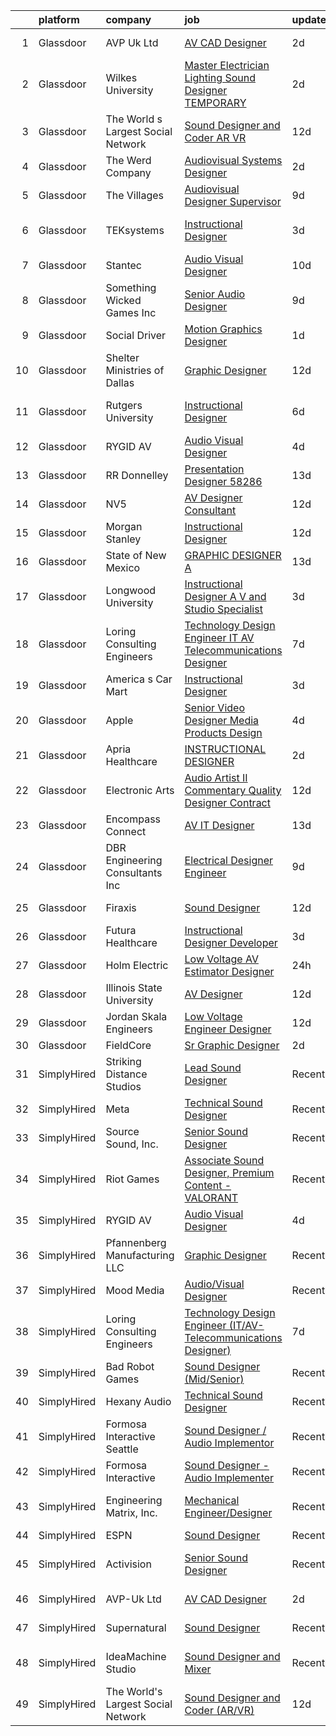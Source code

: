 

|    | platform    | company                            | job                                                                                                                                                                                                                                                                                                                                                                                                                                                                                                                                                                                                                                                                                                                                                                                                                                                                                                                                                                                                                                                                                                                                                                                                                                                                                                      | update_time   | location                    |
|---:|:------------|:-----------------------------------|:---------------------------------------------------------------------------------------------------------------------------------------------------------------------------------------------------------------------------------------------------------------------------------------------------------------------------------------------------------------------------------------------------------------------------------------------------------------------------------------------------------------------------------------------------------------------------------------------------------------------------------------------------------------------------------------------------------------------------------------------------------------------------------------------------------------------------------------------------------------------------------------------------------------------------------------------------------------------------------------------------------------------------------------------------------------------------------------------------------------------------------------------------------------------------------------------------------------------------------------------------------------------------------------------------------|:--------------|:----------------------------|
|  1 | Glassdoor   | AVP Uk Ltd                         | [AV CAD Designer](https://www.glassdoor.com/partner/jobListing.htm?pos=101&ao=1110586&s=58&guid=000001839cad373bae7e4cbb4b796bd8&src=GD_JOB_AD&t=SR&vt=w&ea=1&cs=1_d0bb338d&cb=1664780941436&jobListingId=1008173007558&cpc=B101C867B3EF2D75&jrtk=3-0-1geeaqdr3kbki801-1geeaqdrjkf27800-5f97c9f94f7f4db1--6NYlbfkN0BRv-Wc929RsrsSUem9Y6h8brrWFQ-iaB-Blp-pMy6VrcEQM6O4vSQyo6wkqqGAILjsuU26OlTajwT8Zt-5yn63Kw6kQNOSGHeIAokNRr4bfoaFrrQfjfDuOxhus2QZ46X2m62Ke2DWo9CUuYb13fZMUV9l_ooMnB6KtAGSrkNqa0sMG3HIp89Mw6Wzg26r_eiY10eExY1f6I3q9twF7N3XAQl15ie1hW3L6Lba1tnyNbjNU3zb0IBj365zH2oL8Ig0cjtGLB6pyy1KUAZer4lFh4A4On616mEooQrRUJnPuVH-SdVgJBZ29Fifhum5-ydSOsrRVA9b84dyZQT7n-3pfQW_S1KAJKxsiqX2mM3BsZ6RgYCSqpS9d2LrCnfWuCilOc3BstY0F1VMQPaSJxSVtePDAPlKrvvWQAizRBJxSClgVjAGRmg0kPoGlWJlgDTnOQ_FbhDi45kq_vIfIQJphwRolOdIu1I5ubmEFspoWEH-8-Ry6L5Hhmz7FkwVaRcud1-_iahUuQ%3D%3D)                                                                                                                                                                                                                                                                                                                                                                                                                                   | 2d            | New York, NY                |
|  2 | Glassdoor   | Wilkes University                  | [Master Electrician Lighting   Sound Designer  TEMPORARY ](https://www.glassdoor.com/partner/jobListing.htm?pos=118&ao=1136043&s=58&guid=000001839cad373bae7e4cbb4b796bd8&src=GD_JOB_AD&t=SR&vt=w&ea=1&cs=1_b92f7cd9&cb=1664780941438&jobListingId=1008173555749&jrtk=3-0-1geeaqdr3kbki801-1geeaqdrjkf27800-3e6bc55f25dd0146-)                                                                                                                                                                                                                                                                                                                                                                                                                                                                                                                                                                                                                                                                                                                                                                                                                                                                                                                                                                           | 2d            | Wilkes-Barre, PA            |
|  3 | Glassdoor   | The World s Largest Social Network | [Sound Designer and Coder  AR VR ](https://www.glassdoor.com/partner/jobListing.htm?pos=104&ao=1110586&s=58&guid=000001839cad373bae7e4cbb4b796bd8&src=GD_JOB_AD&t=SR&vt=w&ea=1&cs=1_6b66434f&cb=1664780941437&jobListingId=1008152609308&cpc=B076152010A3B66C&jrtk=3-0-1geeaqdr3kbki801-1geeaqdrjkf27800-912907b9edf9dfab--6NYlbfkN0DSgjPPcnEdvoK3uuxfISLALE6pB1FR7YSHOr_tSg5_QGIhoz_2VqUepdcKLBLI_zTYRTCT7JhMtmq6OS9b02BLFwOxO1nC4-7_-y7HA9kGxIBs-cuqMCepahxOKGxlsf7xw8K3-OKN-LaNThIElVeCStZe1QB1oFpvAGS9MwZh2vGZF4WEpVqUg-fR9yycxVtzzZHPfo-sv-FZQS0QDqKebakCLBy3sfrMo59AoO6HZ_wLWWq1WAhm7o9Bf-doNrMPxfTAAweVomW6BMjOic_0mM4xd0wkwUL9ND-b9OmHonBVnNO_3rhoCNo9GKFjEsZAH33J_zPykwKhY2LENduJ5YAabpAzSelpGvpKefkmP-Uk2xg-zZgGJhwRw2GtP1Qo56KE_onwam0WabrGHxYi2axj3-wicf4HpGAVKmqouJ5GMEXcy6U5bsi2mc_tAkqYAcIYd_q0DjQY_cpk2EW2aLVgxxLCcwwyuqTrdZK1ACO9Fj6h6h85vBnp9ekhpLPuz8BX6XDs4CMmydpZmw7WYmWu3DyDVbkBePjHPstEInyO_q3GeTCxbAq2MBmW0whF6MuXrSIOMRrkVkWMt1XQ)                                                                                                                                                                                                                                                                                                                                              | 12d           | Los Angeles, CA             |
|  4 | Glassdoor   | The Werd Company                   | [Audiovisual Systems Designer](https://www.glassdoor.com/partner/jobListing.htm?pos=125&ao=1136043&s=58&guid=000001839cad373bae7e4cbb4b796bd8&src=GD_JOB_AD&t=SR&vt=w&ea=1&cs=1_33457c8d&cb=1664780941439&jobListingId=1008175683099&jrtk=3-0-1geeaqdr3kbki801-1geeaqdrjkf27800-1dc1aa025238799f-)                                                                                                                                                                                                                                                                                                                                                                                                                                                                                                                                                                                                                                                                                                                                                                                                                                                                                                                                                                                                       | 2d            | Austin, TX                  |
|  5 | Glassdoor   | The Villages                       | [Audiovisual Designer   Supervisor](https://www.glassdoor.com/partner/jobListing.htm?pos=127&ao=1136043&s=58&guid=000001839cad373bae7e4cbb4b796bd8&src=GD_JOB_AD&t=SR&vt=w&ea=1&cs=1_f1ef6b8a&cb=1664780941440&jobListingId=1008158996138&jrtk=3-0-1geeaqdr3kbki801-1geeaqdrjkf27800-e47d08ead2132769-)                                                                                                                                                                                                                                                                                                                                                                                                                                                                                                                                                                                                                                                                                                                                                                                                                                                                                                                                                                                                  | 9d            | The Villages, FL            |
|  6 | Glassdoor   | TEKsystems                         | [Instructional Designer](https://www.glassdoor.com/partner/jobListing.htm?pos=108&ao=1110586&s=58&guid=000001839cad373bae7e4cbb4b796bd8&src=GD_JOB_AD&t=SR&vt=w&cs=1_c1abb099&cb=1664780941437&jobListingId=1008172766140&cpc=9908D8D4413DBB8A&jrtk=3-0-1geeaqdr3kbki801-1geeaqdrjkf27800-a02e66c716623617--6NYlbfkN0AuKz8EBO1xHDEL7V2YF9xF3dC_I9B9i-Zw2Jh8clPMK3KTieKealHQMRxLfyLBLKJ4QXP66uOfd9-pRRiDvpsY81UOCqR0zCk3Wn3kuz8w3j3H9sTjD_dKcAoI4JZzdCbTGN1cwaRUY7cLljn37vTz7id7X85oTkbm9-wwW6QW6KBI0UKfIHaL5jvxC6KICJCl8ZJ_1wE3TfCAtwiXnlxVUjMdZRk-6fJ58mZ7zOsZ6oawJKnrKUXouts2VIFlR6xZcRaAEdOB0-22scWwkkaLpSYa1EC0Bo7WNyQCkTpgS-sZR5HNnaOeBF2HrmKvo8s2EOLdvWgvMALDPza16YPJzaZerkYI266Z1JNCBlmzE6xHy38rSrGuHABe960r-pTC6HAWMQXRh92tFrHEt8Cpl5yZSosVIW2dKkFQgymIs8jciRTpCXhy-907QZmSF7Ntwr2bY0eBggfJIMAoCeSb8fAgPVm5PjGMeKLHdKWIke3HDIJ30cTWbp8P4X9wQiW7a7C5D_OwAOrdbHi3jLwr4Phv_F-j62Ofup8Lc4sMksG3IRwKvZbtvmdsOTUefP4jeRwD5CmxDYgplp85qQoQT-dwd7qrWopHQ1D05PeKQnELO_XYZKGPZ_NBm52rmZyhhioyc0suu7WvYuOocTxx28pZfrWj0LQ2rrqelBshZAQwmWyETQA8VYHYzpe2fv5Y8laq_QKHEcK2Z32Wl-wgEG5OGHw_SG9jhg610qWHgyXn9QxeJDPyYan5RwaKQnYVctPU1J0jTljPh8nLBB6l5E9PbNjyjQd1dwvHEa21uzQntbH97YLjYiWm5L-vC2vYnyl9WiFfQqXcYOIR41kJL80HuhhuaUH3gnuU7clwzLqNkrU8POyKGkeoX2PwBD0VC6bPLOb3F1zHTgZCjqYFlaZlZh7aKcWlzAlY1IHtxQ%3D%3D) | 3d            | San Francisco, CA           |
|  7 | Glassdoor   | Stantec                            | [Audio Visual Designer](https://www.glassdoor.com/partner/jobListing.htm?pos=128&ao=1136043&s=58&guid=000001839cad373bae7e4cbb4b796bd8&src=GD_JOB_AD&t=SR&vt=w&cs=1_a5c37973&cb=1664780941440&jobListingId=1008157688889&jrtk=3-0-1geeaqdr3kbki801-1geeaqdrjkf27800-1b74158e07fa3832-)                                                                                                                                                                                                                                                                                                                                                                                                                                                                                                                                                                                                                                                                                                                                                                                                                                                                                                                                                                                                                   | 10d           | Seattle, WA                 |
|  8 | Glassdoor   | Something Wicked Games Inc         | [Senior Audio Designer](https://www.glassdoor.com/partner/jobListing.htm?pos=117&ao=1136043&s=58&guid=000001839cad373bae7e4cbb4b796bd8&src=GD_JOB_AD&t=SR&vt=w&ea=1&cs=1_f7e9eb97&cb=1664780941438&jobListingId=1008158660181&jrtk=3-0-1geeaqdr3kbki801-1geeaqdrjkf27800-0e33420d3915cea8-)                                                                                                                                                                                                                                                                                                                                                                                                                                                                                                                                                                                                                                                                                                                                                                                                                                                                                                                                                                                                              | 9d            | Remote                      |
|  9 | Glassdoor   | Social Driver                      | [Motion Graphics Designer](https://www.glassdoor.com/partner/jobListing.htm?pos=115&ao=1136043&s=58&guid=000001839cad373bae7e4cbb4b796bd8&src=GD_JOB_AD&t=SR&vt=w&ea=1&cs=1_3344e3e3&cb=1664780941438&jobListingId=1008176424103&jrtk=3-0-1geeaqdr3kbki801-1geeaqdrjkf27800-efeb8cbc316429ff-)                                                                                                                                                                                                                                                                                                                                                                                                                                                                                                                                                                                                                                                                                                                                                                                                                                                                                                                                                                                                           | 1d            | New York, NY                |
| 10 | Glassdoor   | Shelter Ministries of Dallas       | [Graphic Designer](https://www.glassdoor.com/partner/jobListing.htm?pos=124&ao=1136043&s=58&guid=000001839cad373bae7e4cbb4b796bd8&src=GD_JOB_AD&t=SR&vt=w&ea=1&cs=1_41576073&cb=1664780941439&jobListingId=1008151278802&jrtk=3-0-1geeaqdr3kbki801-1geeaqdrjkf27800-8f87ac40994264ce-)                                                                                                                                                                                                                                                                                                                                                                                                                                                                                                                                                                                                                                                                                                                                                                                                                                                                                                                                                                                                                   | 12d           | Dallas, TX                  |
| 11 | Glassdoor   | Rutgers University                 | [Instructional Designer](https://www.glassdoor.com/partner/jobListing.htm?pos=116&ao=1136043&s=58&guid=000001839cad373bae7e4cbb4b796bd8&src=GD_JOB_AD&t=SR&vt=w&cs=1_2b51866a&cb=1664780941438&jobListingId=1008163319663&jrtk=3-0-1geeaqdr3kbki801-1geeaqdrjkf27800-64922a652482c375-)                                                                                                                                                                                                                                                                                                                                                                                                                                                                                                                                                                                                                                                                                                                                                                                                                                                                                                                                                                                                                  | 6d            | New Brunswick, NJ           |
| 12 | Glassdoor   | RYGID AV                           | [Audio Visual Designer](https://www.glassdoor.com/partner/jobListing.htm?pos=102&ao=1110586&s=58&guid=000001839cad373bae7e4cbb4b796bd8&src=GD_JOB_AD&t=SR&vt=w&ea=1&cs=1_9236b92a&cb=1664780941437&jobListingId=1008169082010&cpc=83630893E902B957&jrtk=3-0-1geeaqdr3kbki801-1geeaqdrjkf27800-3759d201aa4ba7f8--6NYlbfkN0Bt9zx-inXEQPDpmyeYWVX1SKU2s-tc-NaLDL3amlWEIhHRtswd20sOIEWfdN_BLXdZ3lVl1_rs-8feK5XNsv6CR_Y357rAQSykA8A-ACiHLcUCKHkMm9Zf1MazlrMpER9Nqniqhw67_tFmpEIpnKVregrzZsFMApnlmy97W3AtLz6vS1v12h3UJuAsLd-__MxQge1UxtF5AJJ_psso4uGkTNQQz6JiZCJbwzyBMk_-935ZhkxOVjhH9h6hr0ug6lnPyivM8Nvo1hL-u_8BQijz3XjKNOO2MNzm40u3XpEJPaF58eArgnq5_OaHJqt-LDDYc_ULLwtNs5kzYwvZImu75ixuiBzY_gOglKJGGcewpQ2Zg5f0vxnYrt0xCOnLWlYm0kKu0UOoreY-Zj_0o02HH_mR8vC5HOGZlV3Z0QNvvMruYr4z5jnNctZuS_WPF5elQvD6UMPw4LVy15laZS1wWHQHjAdkImXzoKWNQ1agoXd6afTpw8GYgmgfWrMWCY5Yd7A1vn-6vg%3D%3D)                                                                                                                                                                                                                                                                                                                                                                                                                             | 4d            | Remote                      |
| 13 | Glassdoor   | RR Donnelley                       | [Presentation Designer   58286](https://www.glassdoor.com/partner/jobListing.htm?pos=107&ao=1110586&s=58&guid=000001839cad373bae7e4cbb4b796bd8&src=GD_JOB_AD&t=SR&vt=w&ea=1&cs=1_411b21d6&cb=1664780941437&jobListingId=1008148987590&cpc=AC285F3A3ECA6BB0&jrtk=3-0-1geeaqdr3kbki801-1geeaqdrjkf27800-7a374cff5f31982e--6NYlbfkN0AD6XRjWzGsYkgq3cP_nmG8Ct3d_1eRbAqPP9NkOlY20LIafsXd39kZCKTtq2QNTOVtztm37tXTSo8JB8qE9EV_Z2JVcCwtxqR5Z7sJKH4eAFtwK65xAsr3gv2B6EKCI-tCP7k5wMtuwSnhRnxQWtbgNAY2RVfseAmHviReWiBj0CffW9oW_s9HH0RoqXI5JtYwqyYztoCskJRgkgAaMB3ljecyy7riL0RXcljwHNsW8jw0_Aq6o13PFQZnHFzUfdwDkKnnAYFddNKvGR6xW2S2Cmq0Oe3lyMrDPtfU0tYLYZ0EfVxYwcC82IofL1Whd603mZ4BueS5blKBw05aih2TXRxxcOzAGlsnS6sGDJKPUY3_z8kglxnEYU8aHeXCdY25N-Xtx-QmjX2e0RL1F7f75162ua-7Q8_hK8ZPDddN3oiLaA-Mi2Hj9TUxVa4aw5Dhwu7mtp950Nk-E_t05YeL6s5FFEfxGH8fI1s7brnr-AkLH6AIMuD1JDZT1OTHTu_MkcRuAL1W1w%3D%3D)                                                                                                                                                                                                                                                                                                                                                                                                                     | 13d           | Phoenix, AZ                 |
| 14 | Glassdoor   | NV5                                | [AV Designer Consultant](https://www.glassdoor.com/partner/jobListing.htm?pos=106&ao=1110586&s=58&guid=000001839cad373bae7e4cbb4b796bd8&src=GD_JOB_AD&t=SR&vt=w&cs=1_a5717ea4&cb=1664780941437&jobListingId=1008150452565&cpc=F41FEAB56D215062&jrtk=3-0-1geeaqdr3kbki801-1geeaqdrjkf27800-9c0c371829eb49b0--6NYlbfkN0B5ErWgTX1DuGpFjBtn3pzOpOEUZEj9qW8_LUrm9Vw7kcIgXt4uqKJ4YvflMs1R_n5xUz3b0knIt1eiZcveuTXka7Tq_Z8VeUF8SeYXDtfcAzlM_-7gZV2MqlJtnof8cvRfyspAOWbK4-xxqNGd2Hu6bkn-pTjsNbnWrnJ-xgNm-zg_dISZ-tx4ASVVy_0bp7iaLOENfLgMEYK6SkW4w9hNcQ0jxdfIn1tzpf0kGQI0hd-f7MuWMb94RNMTVW2TYwwBa1ENbOfroZRrR7-qUhTixXZdGkE-lQGbvS8uWPgnsWb1ltZWttIf7P3H9l9tSlxiZ1P5Ii7GNAH6DrYiPn42XLbiKKOox5ivroVb581Y1Xb7zoOTyCPjTtPGch0lmv0KLPhssCJChyaRCsmYG8tA1MeoGPgcn9qyDCpv8r7QBA2qt7gC8b0I62h6WdsZsguYx1dQCFjGmbdbRPwH7FpGNit9szT0HlomI7BTMEg0t5gAeJdkbXVFh7Fa6jMoJ0qm5zOWaaIf5_jmNyKo74csgMPpYgk0mFSc7DBPaUFLWKfFATAicRUY9WkppBqK7l3unKKpWzjQNc_WicBtfVHq8I8EPPV4aAHKBsZJKn1PEneNYqhG3Eq3npntM7X3mRkWqJIfLZIz687TVcfM9GjGFRhP-1_2UfJDPXmO3kP38ABLrpcd-fddQpAUwJn4IJ6jpRS7WNrcYbUMjaHgO1-69_zAapM6bcguyBHY99dRjTO7rtB2fs-Le_StRiWyGti3ylFnKL16b14KYDjMD6HgxsXQZ46GjKaDz2VPf7EAmNhRiqMNQCP1)                                                                                                                             | 12d           | Chester, OH                 |
| 15 | Glassdoor   | Morgan Stanley                     | [Instructional Designer](https://www.glassdoor.com/partner/jobListing.htm?pos=121&ao=1136043&s=58&guid=000001839cad373bae7e4cbb4b796bd8&src=GD_JOB_AD&t=SR&vt=w&cs=1_a95e6b59&cb=1664780941438&jobListingId=1008151700219&jrtk=3-0-1geeaqdr3kbki801-1geeaqdrjkf27800-a5d98e9864a94ff4-)                                                                                                                                                                                                                                                                                                                                                                                                                                                                                                                                                                                                                                                                                                                                                                                                                                                                                                                                                                                                                  | 12d           | New York, NY                |
| 16 | Glassdoor   | State of New Mexico                | [GRAPHIC DESIGNER A](https://www.glassdoor.com/partner/jobListing.htm?pos=129&ao=1136043&s=58&guid=000001839cad373bae7e4cbb4b796bd8&src=GD_JOB_AD&t=SR&vt=w&cs=1_491c3aa8&cb=1664780941440&jobListingId=1008149603623&jrtk=3-0-1geeaqdr3kbki801-1geeaqdrjkf27800-82917d91b788200d-)                                                                                                                                                                                                                                                                                                                                                                                                                                                                                                                                                                                                                                                                                                                                                                                                                                                                                                                                                                                                                      | 13d           | Albuquerque, NM             |
| 17 | Glassdoor   | Longwood University                | [Instructional Designer A V and Studio Specialist](https://www.glassdoor.com/partner/jobListing.htm?pos=130&ao=1136043&s=58&guid=000001839cad373bae7e4cbb4b796bd8&src=GD_JOB_AD&t=SR&vt=w&cs=1_cfb0b844&cb=1664780941440&jobListingId=1008172337825&jrtk=3-0-1geeaqdr3kbki801-1geeaqdrjkf27800-d7fd4a411bf5f3ca-)                                                                                                                                                                                                                                                                                                                                                                                                                                                                                                                                                                                                                                                                                                                                                                                                                                                                                                                                                                                        | 3d            | Farmville, VA               |
| 18 | Glassdoor   | Loring Consulting Engineers        | [Technology Design Engineer  IT AV Telecommunications Designer ](https://www.glassdoor.com/partner/jobListing.htm?pos=103&ao=1110586&s=58&guid=000001839cad373bae7e4cbb4b796bd8&src=GD_JOB_AD&t=SR&vt=w&ea=1&cs=1_d110c888&cb=1664780941437&jobListingId=1008161391006&cpc=3C7BB2D400054DDD&jrtk=3-0-1geeaqdr3kbki801-1geeaqdrjkf27800-43cf1bad8ebd88aa--6NYlbfkN0BfmJfKd115MwGrR3SC6OYj0ww9-Zvqgfav0NwlGdZHHIimZXvXo8SeGTChTP2fRmjUFzR1iinzZqHsYUOkwEOeJ22hq7W4lQk6rrjQFEXG7m_HZyKNmgs4G6x5IoH9Sk5IV1utvQ96FwQjErNG2JE5UjBwrq-WwBFxvYuOPJ9WmUGXq34HstzWzWbwQQSzo9YKSh81Ws61ZNSepATIOBC01FRTSyveIjQ5n94koluNRMa7pEA5THfmc45UzTeM-XqlGXvM0vZMaCIZ6VlSKqE5eMPRZska4CRAkActpaS8r9RlkeYcj-3FOzy5K9Vw4LHYHpGkpKFpGjWNnpGGVNwnTBaB3vAVvhkppmDPXW7bqntGbK3DzDkQk0hWOYJgCW0gpHUBSovj6Fbx-aTHioXRN9JW-sPTcRuYJkElFuTLzLeVb8TCRqvykoEh3LWeLWagWGi8umJwPfGVFdqNNVmS6J7dlOpuZE1aIERcl-3qcTtkvB5NbfevBEfWh8D8wA2JJQv3Z-kl-J0821ASA5VMXrJENe3rSK_hGJf6GMi3VADcbNdRphWJd8hdCfCWFfw%3D)                                                                                                                                                                                                                                                                                                                                  | 7d            | New York, NY                |
| 19 | Glassdoor   | America s Car Mart                 | [Instructional Designer](https://www.glassdoor.com/partner/jobListing.htm?pos=105&ao=1110586&s=58&guid=000001839cad373bae7e4cbb4b796bd8&src=GD_JOB_AD&t=SR&vt=w&ea=1&cs=1_47fcc79d&cb=1664780941437&jobListingId=1008171672365&cpc=9C4F014304452074&jrtk=3-0-1geeaqdr3kbki801-1geeaqdrjkf27800-007cc53313d4de21--6NYlbfkN0DCHeKintXTa-1j5Eng5uRfeja2acXXKKCClOiN-1FaknNKt9Gf2PRvKwoLBLgVktEpQDfAuvxzzQsaRAaOG09SrkDQrZSxE6-QZAJZmgIZdkhOMITyBG2DsLsaPIDeYV6XtqZaq9ZYnn_t7YlCaIpMAuwvDs5Zse_j2jd8xNIjAONhS5XGj38GtS6CK6180X260tfYKjnQvVFWo9qxqTzaVGex9pHYHCJB0CTrqo0Is6cOYi4H9xMIgj5ZIObBb0wjmZpuW_Ct58Klz9xZ0fviKLfbFPb8c6jhqwNuO0g-ZKExIaQpCYII1zvHHyHO_PyVebPs7s7w25S1GxTEzgOlQ-jW7XQIAOzbO5qSqWIG5U4tKqdQ2TCpvMF2dtUcNyM0KGfEo7k7uWFnVHY3uIM_GPhWctcNYDXl7GZ_YPnADexFPfQ4CeV8m0oCzPeGuKVHz6FbTtObpYX10PEzAcY7yzcLBetxY0tSv-zuJPGq_cuNywYvmPw2CBCSU39glAib7wVmyKdWw9eZ_OBgJksj)                                                                                                                                                                                                                                                                                                                                                                                                                        | 3d            | Rogers, AR                  |
| 20 | Glassdoor   | Apple                              | [Senior Video Designer  Media Products Design](https://www.glassdoor.com/partner/jobListing.htm?pos=111&ao=1136043&s=58&guid=000001839cad373bae7e4cbb4b796bd8&src=GD_JOB_AD&t=SR&vt=w&cs=1_417b9205&cb=1664780941438&jobListingId=1008167781276&jrtk=3-0-1geeaqdr3kbki801-1geeaqdrjkf27800-47197ca92a82c37e-)                                                                                                                                                                                                                                                                                                                                                                                                                                                                                                                                                                                                                                                                                                                                                                                                                                                                                                                                                                                            | 4d            | Culver City, CA             |
| 21 | Glassdoor   | Apria Healthcare                   | [INSTRUCTIONAL DESIGNER](https://www.glassdoor.com/partner/jobListing.htm?pos=114&ao=1136043&s=58&guid=000001839cad373bae7e4cbb4b796bd8&src=GD_JOB_AD&t=SR&vt=w&cs=1_c7849a0b&cb=1664780941438&jobListingId=1008175454790&jrtk=3-0-1geeaqdr3kbki801-1geeaqdrjkf27800-26d510ae858d2f3c-)                                                                                                                                                                                                                                                                                                                                                                                                                                                                                                                                                                                                                                                                                                                                                                                                                                                                                                                                                                                                                  | 2d            | Remote                      |
| 22 | Glassdoor   | Electronic Arts                    | [Audio Artist II   Commentary Quality Designer  Contract ](https://www.glassdoor.com/partner/jobListing.htm?pos=113&ao=1136043&s=58&guid=000001839cad373bae7e4cbb4b796bd8&src=GD_JOB_AD&t=SR&vt=w&cs=1_2084a255&cb=1664780941438&jobListingId=1008151770809&jrtk=3-0-1geeaqdr3kbki801-1geeaqdrjkf27800-599f65997f229a79-)                                                                                                                                                                                                                                                                                                                                                                                                                                                                                                                                                                                                                                                                                                                                                                                                                                                                                                                                                                                | 12d           | Orlando, FL                 |
| 23 | Glassdoor   | Encompass Connect                  | [AV IT Designer](https://www.glassdoor.com/partner/jobListing.htm?pos=123&ao=1136043&s=58&guid=000001839cad373bae7e4cbb4b796bd8&src=GD_JOB_AD&t=SR&vt=w&ea=1&cs=1_af1c2b79&cb=1664780941439&jobListingId=1008149126799&jrtk=3-0-1geeaqdr3kbki801-1geeaqdrjkf27800-f19dad88e9a85cdf-)                                                                                                                                                                                                                                                                                                                                                                                                                                                                                                                                                                                                                                                                                                                                                                                                                                                                                                                                                                                                                     | 13d           | Elk Grove Village, IL       |
| 24 | Glassdoor   | DBR Engineering Consultants  Inc   | [Electrical Designer  Engineer](https://www.glassdoor.com/partner/jobListing.htm?pos=126&ao=1136043&s=58&guid=000001839cad373bae7e4cbb4b796bd8&src=GD_JOB_AD&t=SR&vt=w&ea=1&cs=1_bab8ba51&cb=1664780941439&jobListingId=1008159251080&jrtk=3-0-1geeaqdr3kbki801-1geeaqdrjkf27800-d82715bb9e30f691-)                                                                                                                                                                                                                                                                                                                                                                                                                                                                                                                                                                                                                                                                                                                                                                                                                                                                                                                                                                                                      | 9d            | Houston, TX                 |
| 25 | Glassdoor   | Firaxis                            | [Sound Designer](https://www.glassdoor.com/partner/jobListing.htm?pos=109&ao=1136043&s=58&guid=000001839cad373bae7e4cbb4b796bd8&src=GD_JOB_AD&t=SR&vt=w&ea=1&cs=1_ca36da0b&cb=1664780941438&jobListingId=1008151594030&jrtk=3-0-1geeaqdr3kbki801-1geeaqdrjkf27800-89621bc380fa3545-)                                                                                                                                                                                                                                                                                                                                                                                                                                                                                                                                                                                                                                                                                                                                                                                                                                                                                                                                                                                                                     | 12d           | Baltimore, MD               |
| 26 | Glassdoor   | Futura Healthcare                  | [Instructional Designer Developer](https://www.glassdoor.com/partner/jobListing.htm?pos=110&ao=1136043&s=58&guid=000001839cad373bae7e4cbb4b796bd8&src=GD_JOB_AD&t=SR&vt=w&ea=1&cs=1_3c76acfa&cb=1664780941438&jobListingId=1008172396611&jrtk=3-0-1geeaqdr3kbki801-1geeaqdrjkf27800-cd34980b15a3b52b-)                                                                                                                                                                                                                                                                                                                                                                                                                                                                                                                                                                                                                                                                                                                                                                                                                                                                                                                                                                                                   | 3d            | Remote                      |
| 27 | Glassdoor   | Holm Electric                      | [Low Voltage AV Estimator Designer](https://www.glassdoor.com/partner/jobListing.htm?pos=122&ao=1136043&s=58&guid=000001839cad373bae7e4cbb4b796bd8&src=GD_JOB_AD&t=SR&vt=w&cs=1_49260bf5&cb=1664780941439&jobListingId=1008178761951&jrtk=3-0-1geeaqdr3kbki801-1geeaqdrjkf27800-4909b7ec2aa380ba-)                                                                                                                                                                                                                                                                                                                                                                                                                                                                                                                                                                                                                                                                                                                                                                                                                                                                                                                                                                                                       | 24h           | Incline Village, NV         |
| 28 | Glassdoor   | Illinois State University          | [AV Designer](https://www.glassdoor.com/partner/jobListing.htm?pos=119&ao=1136043&s=58&guid=000001839cad373bae7e4cbb4b796bd8&src=GD_JOB_AD&t=SR&vt=w&cs=1_e7e71f48&cb=1664780941438&jobListingId=1008150706820&jrtk=3-0-1geeaqdr3kbki801-1geeaqdrjkf27800-0be3df3a718008a4-)                                                                                                                                                                                                                                                                                                                                                                                                                                                                                                                                                                                                                                                                                                                                                                                                                                                                                                                                                                                                                             | 12d           | Normal, IL                  |
| 29 | Glassdoor   | Jordan   Skala Engineers           | [Low Voltage Engineer   Designer](https://www.glassdoor.com/partner/jobListing.htm?pos=120&ao=1136043&s=58&guid=000001839cad373bae7e4cbb4b796bd8&src=GD_JOB_AD&t=SR&vt=w&ea=1&cs=1_9feb5f82&cb=1664780941438&jobListingId=1008152572118&jrtk=3-0-1geeaqdr3kbki801-1geeaqdrjkf27800-0fa409a8d141ea97-)                                                                                                                                                                                                                                                                                                                                                                                                                                                                                                                                                                                                                                                                                                                                                                                                                                                                                                                                                                                                    | 12d           | Norcross, GA                |
| 30 | Glassdoor   | FieldCore                          | [Sr  Graphic Designer](https://www.glassdoor.com/partner/jobListing.htm?pos=112&ao=1136043&s=58&guid=000001839cad373bae7e4cbb4b796bd8&src=GD_JOB_AD&t=SR&vt=w&cs=1_f10c0723&cb=1664780941438&jobListingId=1008175363221&jrtk=3-0-1geeaqdr3kbki801-1geeaqdrjkf27800-1ead54b0732e5d46-)                                                                                                                                                                                                                                                                                                                                                                                                                                                                                                                                                                                                                                                                                                                                                                                                                                                                                                                                                                                                                    | 2d            | Remote                      |
| 31 | SimplyHired | Striking Distance Studios          | [Lead Sound Designer](https://www.simplyhired.com/job/Fq_ko0u_Hl0JKnb0jRkZl7AfbcDlT6bfk2yvkV5Xqw907ylHkgn2Mg?q=sound+designer)                                                                                                                                                                                                                                                                                                                                                                                                                                                                                                                                                                                                                                                                                                                                                                                                                                                                                                                                                                                                                                                                                                                                                                           | Recently      | San Ramon, CA               |
| 32 | SimplyHired | Meta                               | [Technical Sound Designer](https://www.simplyhired.com/job/HzHqjS6HBEu7xBoHj3MDO5apqWBDfkdU-fNWFoeJ_RIwGg4dACDkfg?q=sound+designer)                                                                                                                                                                                                                                                                                                                                                                                                                                                                                                                                                                                                                                                                                                                                                                                                                                                                                                                                                                                                                                                                                                                                                                      | Recently      | Remote                      |
| 33 | SimplyHired | Source Sound, Inc.                 | [Senior Sound Designer](https://www.simplyhired.com/job/mw3datBFZnSnzm3SFniNFlYC60OHbjYX1kgvM61bk-lO-0QBaaabnQ?q=sound+designer)                                                                                                                                                                                                                                                                                                                                                                                                                                                                                                                                                                                                                                                                                                                                                                                                                                                                                                                                                                                                                                                                                                                                                                         | Recently      | Remote                      |
| 34 | SimplyHired | Riot Games                         | [Associate Sound Designer, Premium Content - VALORANT](https://www.simplyhired.com/job/gJwmeOxVBaqaD6KmYSRxxawueqYT0SFmiBJg6tbjIOqXQ4QbSQI2xw?q=sound+designer)                                                                                                                                                                                                                                                                                                                                                                                                                                                                                                                                                                                                                                                                                                                                                                                                                                                                                                                                                                                                                                                                                                                                          | Recently      | Los Angeles, CA             |
| 35 | SimplyHired | RYGID AV                           | [Audio Visual Designer](https://www.simplyhired.com/job/jFiD6hJvPS5cvQ5DU-soKiC5ewZ3g0KWTbf0lL29CaXfrqDVJ3uWNA?q=sound+designer)                                                                                                                                                                                                                                                                                                                                                                                                                                                                                                                                                                                                                                                                                                                                                                                                                                                                                                                                                                                                                                                                                                                                                                         | 4d            | Remote                      |
| 36 | SimplyHired | Pfannenberg Manufacturing LLC      | [Graphic Designer](https://www.simplyhired.com/job/eAQh0BnP_VfSJEX4vFH_cC2uJOdwE6XReAdesAQneAb4Q-ioZBCl_g?q=sound+designer)                                                                                                                                                                                                                                                                                                                                                                                                                                                                                                                                                                                                                                                                                                                                                                                                                                                                                                                                                                                                                                                                                                                                                                              | Recently      | Lancaster, NY               |
| 37 | SimplyHired | Mood Media                         | [Audio/Visual Designer](https://www.simplyhired.com/job/T7P2tg5vr5wHeHOE1BkuWL6qQN3RFKqvNkr4uzrgbPKCo90IDtGf_w?q=sound+designer)                                                                                                                                                                                                                                                                                                                                                                                                                                                                                                                                                                                                                                                                                                                                                                                                                                                                                                                                                                                                                                                                                                                                                                         | Recently      | Fort Mill, SC               |
| 38 | SimplyHired | Loring Consulting Engineers        | [Technology Design Engineer (IT/AV-Telecommunications Designer)](https://www.simplyhired.com/job/9cdtPNnBmi9uuhFSTecMNVQRDy6y2L6rH35JXNMjoK6PgCB9hHcsYw?q=sound+designer)                                                                                                                                                                                                                                                                                                                                                                                                                                                                                                                                                                                                                                                                                                                                                                                                                                                                                                                                                                                                                                                                                                                                | 7d            | New York, NY                |
| 39 | SimplyHired | Bad Robot Games                    | [Sound Designer (Mid/Senior)](https://www.simplyhired.com/job/5k7lNxd5mPx4SDP11_bQMCoaI3zXskx9LCyK6sAv6bc57TMyAoaPVQ?q=sound+designer)                                                                                                                                                                                                                                                                                                                                                                                                                                                                                                                                                                                                                                                                                                                                                                                                                                                                                                                                                                                                                                                                                                                                                                   | Recently      | Santa Monica, CA            |
| 40 | SimplyHired | Hexany Audio                       | [Technical Sound Designer](https://www.simplyhired.com/job/iD9HzTTZ2IYC2pBE2fqT2eCkfmWXGaM5qD7yfsUft_olx4lh9pYVaw?q=sound+designer)                                                                                                                                                                                                                                                                                                                                                                                                                                                                                                                                                                                                                                                                                                                                                                                                                                                                                                                                                                                                                                                                                                                                                                      | Recently      | Bell Gardens, CA            |
| 41 | SimplyHired | Formosa Interactive Seattle        | [Sound Designer / Audio Implementor](https://www.simplyhired.com/job/vlF4rzpIgemNyADbSUoWC36FtYYh2ouWspqfTFtuxzveh07-6RCwmg?q=sound+designer)                                                                                                                                                                                                                                                                                                                                                                                                                                                                                                                                                                                                                                                                                                                                                                                                                                                                                                                                                                                                                                                                                                                                                            | Recently      | Seattle, WA                 |
| 42 | SimplyHired | Formosa Interactive                | [Sound Designer - Audio Implementer](https://www.simplyhired.com/job/E63_BRjyLumhk01Bv7mOuaoR0vafXGhLD-NTsS2e6CEpoHi4FvqYnw?q=sound+designer)                                                                                                                                                                                                                                                                                                                                                                                                                                                                                                                                                                                                                                                                                                                                                                                                                                                                                                                                                                                                                                                                                                                                                            | Recently      | Burbank, CA                 |
| 43 | SimplyHired | Engineering Matrix, Inc.           | [Mechanical Engineer/Designer](https://www.simplyhired.com/job/hk51OfcCY6YnaRrc-hzS52b7R0FAKCTtic6EsbjNC6CPNxQ4qzTgOg?q=sound+designer)                                                                                                                                                                                                                                                                                                                                                                                                                                                                                                                                                                                                                                                                                                                                                                                                                                                                                                                                                                                                                                                                                                                                                                  | Recently      | Saint Petersburg, FL        |
| 44 | SimplyHired | ESPN                               | [Sound Designer](https://www.simplyhired.com/job/-pQTL77CSRSoogkAPIImoniIHQxPXM21wAqOE09JhGOiN3sPS6ZjRg?q=sound+designer)                                                                                                                                                                                                                                                                                                                                                                                                                                                                                                                                                                                                                                                                                                                                                                                                                                                                                                                                                                                                                                                                                                                                                                                | Recently      | Bristol, CT                 |
| 45 | SimplyHired | Activision                         | [Senior Sound Designer](https://www.simplyhired.com/job/C2H4E1sPwiUKrza_ftpCkgo9OMgOn8la1QdEFVYtgsTuJqjc_6MSaA?q=sound+designer)                                                                                                                                                                                                                                                                                                                                                                                                                                                                                                                                                                                                                                                                                                                                                                                                                                                                                                                                                                                                                                                                                                                                                                         | Recently      | Foster City, CA +1 location |
| 46 | SimplyHired | AVP-Uk Ltd                         | [AV CAD Designer](https://www.simplyhired.com/job/v1i2Sc0B8ZgYj1ZFS1Qap56Tc6ZzMS3XAsuOE9DP3NpluTo2wWZIwA?q=sound+designer)                                                                                                                                                                                                                                                                                                                                                                                                                                                                                                                                                                                                                                                                                                                                                                                                                                                                                                                                                                                                                                                                                                                                                                               | 2d            | New York, NY                |
| 47 | SimplyHired | Supernatural                       | [Sound Designer](https://www.simplyhired.com/job/5D0f_UMi6LJPtiqm_toq4mJLszAsmT5fReCL93NEtxLGohoQEX5RFw?q=sound+designer)                                                                                                                                                                                                                                                                                                                                                                                                                                                                                                                                                                                                                                                                                                                                                                                                                                                                                                                                                                                                                                                                                                                                                                                | Recently      | Los Angeles, CA             |
| 48 | SimplyHired | IdeaMachine Studio                 | [Sound Designer and Mixer](https://www.simplyhired.com/job/3_cnKWbKCzfz8K406esix9aXeGkS2iLw6vp3jwYHfDLUWBO0TV9GDQ?q=sound+designer)                                                                                                                                                                                                                                                                                                                                                                                                                                                                                                                                                                                                                                                                                                                                                                                                                                                                                                                                                                                                                                                                                                                                                                      | Recently      | San Francisco, CA           |
| 49 | SimplyHired | The World's Largest Social Network | [Sound Designer and Coder (AR/VR)](https://www.simplyhired.com/job/E5dbQXtHUXnWnqIsBQI4fDlqOd3n5J92VlgX35-ia23isykM4tb7QQ?q=sound+designer)                                                                                                                                                                                                                                                                                                                                                                                                                                                                                                                                                                                                                                                                                                                                                                                                                                                                                                                                                                                                                                                                                                                                                              | 12d           | Los Angeles, CA             |